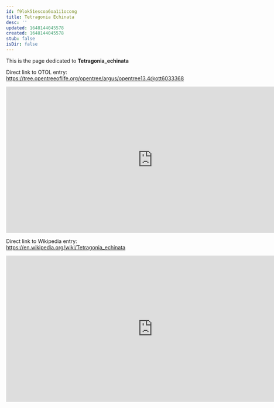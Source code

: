 ```yaml
---
id: f9lok51escoa6oa1i1ocong
title: Tetragonia Echinata
desc: ''
updated: 1648144045578
created: 1648144045578
stub: false
isDir: false
---
```

This is the page dedicated to **Tetragonia_echinata**


Direct link to OTOL entry: https://tree.opentreeoflife.org/opentree/argus/opentree13.4@ott6033368



<html>
    <body>
    <iframe src="https://tree.opentreeoflife.org/opentree/argus/opentree13.4@ott6033368"
    width="800" height="400" frameborder="0" allowfullscreen> </iframe>
    </body>
</html>
    


Direct link to Wikipedia entry: https://en.wikipedia.org/wiki/Tetragonia_echinata



<html>
    <body>
    <iframe src="https://en.wikipedia.org/wiki/Tetragonia_echinata"
    width="800" height="400" frameborder="0" allowfullscreen> </iframe>
    </body>
</html>
    
